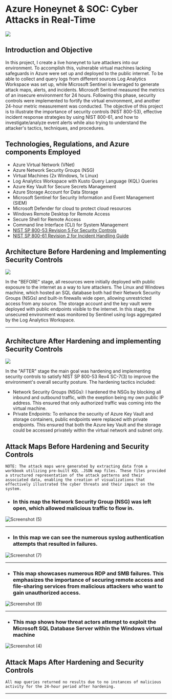 # Azure Honeynet & SOC: Cyber Attacks in Real-Time

<img src="https://github.com/VanessaMancia/Azure-SOC-Honeynet/assets/112146207/5f1e5174-b99e-40ef-9cae-e6cae8ebeae7.png">


## Introduction and Objective 

In this project, I create a live honeynet to lure attackers into our environment. To accomplish this, vulnerable virtual machines lacking safeguards in Azure were set up and deployed to the public internet. To be able to collect and query logs from different sources Log Analytics Workspace was set up, while Microsoft Sentinel is leveraged to generate attack maps, alerts, and incidents. Microsoft Sentinel measured the metrics of an insecure environment for 24 hours. Following this phase, security controls were implemented to fortify the virtual environment, and another 24-hour metric measurement was conducted. The objective of this project is to illustrate the importance of security controls (NIST 800-53), effective incident response strategies by using NIST 800-61, and how to investigate/analyze event alerts while also trying to understand the attacker's tactics, techniques, and procedures. 

## Technologies, Regulations, and Azure components Employed 
* Azure Virtual Network (VNet)
* Azure Network Security Groups (NSG)
* Virtual Machines (2x Windows, 1x Linux)
* Log Analytics Workspace with Kusto Query Language (KQL) Queries
* Azure Key Vault for Secure Secrets Management
* Azure Storage Account for Data Storage
* Microsoft Sentinel for Security Information and Event Management (SIEM)
* Microsoft Defender for cloud to protect cloud resources
* Windows Remote Desktop for Remote Access
* Secure Shell for Remote Access 
* Command line Interface (CLI) for System Management
* [NIST SP 800-53 Revision 5 For Security Controls](https://csrc.nist.gov/projects/cprt/catalog#/cprt/framework/version/SP_800_53_5_1_0/home)
* [NIST SP 800-61 Revision 2 for Incident Handling Guide](https://nvlpubs.nist.gov/nistpubs/SpecialPublications/NIST.SP.800-61r2.pdf)

## Architecture Before Hardening and Implementing Security Controls 

<img src="https://github.com/VanessaMancia/Azure-SOC-Honeynet/assets/112146207/e5c4589e-3f05-4171-b20e-be21a58e94bb.png">

In the "BEFORE" stage, all resources were initially deployed with public exposure to the internet as a way to lure attackers. The Linux and Windows machine, which hosted an SQL database both had their Network Security Groups (NSGs) and built-in firewalls wide open, allowing unrestricted access from any source. The storage account and the key vault were deployed with public endpoints visible to the internet. In this stage, the unsecured environment was monitored by Sentinel using logs aggregated by the Log Analytics Workspace. 

---


## Architecture After Hardening and implementing Security Controls

<img src="https://github.com/VanessaMancia/Azure-SOC-Honeynet/assets/112146207/e7cb31c1-15e1-4ebd-a9e7-b26a7d8f5998.png">
 
In the "AFTER" stage the main goal was hardening and implementing security controls to satisfy NIST SP 800-53 Rev4 SC-7(3) to improve the environment's overall security posture. The hardening tactics included: 

* Network Security Groups (NSGs): I hardened the NSGs by blocking all inbound and outbound traffic, with the exeption being my own public IP address. This ensured that only authorized traffic was coming into the virtual machine.
* Private Endpoints: To enhance the security of Azure Key Vault and storage containers, public endpoints were replaced with private endpoints. This ensured that both the Azure key Vault and the storage could be accessed privately within the virtual network and subnet only.

## Attack Maps Before Hardening and Security Controls 

```NOTE: The attack maps were generated by extracting data from a workbook utilizing pre-built KQL .JSON map files. These files provided a structured representation of the attack patterns and their associated data, enabling the creation of visualizations that effectively illustrated the cyber threats and their impact on the system.```

* ### In this map the Network Security Group (NSG) was left open, which allowed malicious traffic to flow in.
![Screenshot (5)](https://github.com/VanessaMancia/Azure-SOC-Honeynet/assets/112146207/1011e9a2-d674-4ea3-935b-23789c913ec6)

---

* ### In this map we can see the numerous syslog authentication attempts that resulted in failures.

![Screenshot (7)](https://github.com/VanessaMancia/Azure-SOC-Honeynet/assets/112146207/2c61d9df-02ed-45ff-8228-c9b9566ee33d)

---

* ### This map showcases numerous RDP and SMB failures. This emphasizes the importance of securing remote access and file-sharing services from malicious attackers who want to gain unauthorized access.  
![Screenshot (9)](https://github.com/VanessaMancia/Azure-SOC-Honeynet/assets/112146207/ef136ac5-ebef-4dd6-aefc-3c73fe84c8be)

---

* ### This map shows how threat actors attempt to exploit the Microsoft SQL Database Server within the Windows virtual machine
![Screenshot (4)](https://github.com/VanessaMancia/Azure-SOC-Honeynet/assets/112146207/36aeee0d-12af-4038-bed9-8aa153f855dc)

## Attack Maps After Hardening and Security Controls  

```All map queries returned no results due to no instances of malicious activity for the 24-hour period after hardening.```

---




